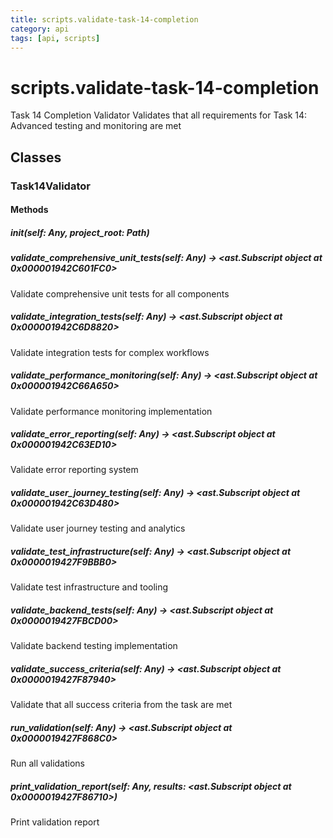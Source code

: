 ```yaml
---
title: scripts.validate-task-14-completion
category: api
tags: [api, scripts]
---
```


# scripts.validate-task-14-completion

Task 14 Completion Validator
Validates that all requirements for Task 14: Advanced testing and monitoring are met

## Classes

### Task14Validator



#### Methods

##### __init__(self: Any, project_root: Path)



##### validate_comprehensive_unit_tests(self: Any) -> <ast.Subscript object at 0x000001942C601FC0>

Validate comprehensive unit tests for all components

##### validate_integration_tests(self: Any) -> <ast.Subscript object at 0x000001942C6D8820>

Validate integration tests for complex workflows

##### validate_performance_monitoring(self: Any) -> <ast.Subscript object at 0x000001942C66A650>

Validate performance monitoring implementation

##### validate_error_reporting(self: Any) -> <ast.Subscript object at 0x000001942C63ED10>

Validate error reporting system

##### validate_user_journey_testing(self: Any) -> <ast.Subscript object at 0x000001942C63D480>

Validate user journey testing and analytics

##### validate_test_infrastructure(self: Any) -> <ast.Subscript object at 0x0000019427F9BBB0>

Validate test infrastructure and tooling

##### validate_backend_tests(self: Any) -> <ast.Subscript object at 0x0000019427FBCD00>

Validate backend testing implementation

##### validate_success_criteria(self: Any) -> <ast.Subscript object at 0x0000019427F87940>

Validate that all success criteria from the task are met

##### run_validation(self: Any) -> <ast.Subscript object at 0x0000019427F868C0>

Run all validations

##### print_validation_report(self: Any, results: <ast.Subscript object at 0x0000019427F86710>)

Print validation report

